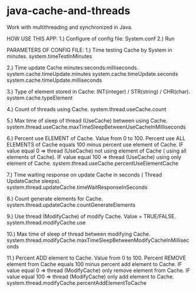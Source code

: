 # java-cache-and-threads

Work with multithreading and synchronized in Java.

HOW USE THIS APP:
1.) Configure of config file: System.conf
2.) Run

PARAMETERS OF CONFIG FILE:
1.) Time testing Cache by System in minutes. 
system.timeTestInMinutes

2.) Time update Cache minutes:seconds:milliseconds.
system.cache.timeUpdate.minutes
system.cache.timeUpdate.seconds
system.cache.timeUpdate.milliseconds

3.) Type of element stored in Cache: INT(integer) / STR(string) / CHR(char).
system.cache.typeElement

4.) Count of threads using Cache.
system.thread.useCache.count

5.) Max time of sleep of thread (UseCache) between using Cache.
system.thread.useCache.maxTimeSleepBetweenUseCacheInMilliseconds

6.) Percent use ELEMENT of Cache. Value from 0 to 100. Percent use ALL ELEMENTS
    of Cache equals 100 minus percent use element of Cache.
    IF value equal 0 => thread (UseCache) not using element of Cache ( using all elements of Cache).
    IF value equal 100 => thread (UseCache) using only element of Cache.
system.thread.useCache.percentUseElementCache

7.) Time waiting response on update Cache in seconds ( Thread UpdateCache sleeps).
system.thread.updateCache.timeWaitResponseInSeconds

8.) Count generate elements for Cache.
system.thread.updateCache.countGenerateElements

9.) Use thread (ModifyCache) of modify Cache. Value = TRUE/FALSE.
system.thread.modifyCache.use

10.) Max time of sleep of thread between modifying Cache.
system.thread.modifyCache.maxTimeSleepBetweenModifyCacheInMilliseconds

11.) Percent ADD element to Cache. Value from 0 to 100. Percent REMOVE element
     from Cache equals 100 minus percent add element to Cache.
    IF value equal 0 => thread (ModifyCache) only remove element from Cache.
    IF value equal 100 => thread (ModifyCache) only add element to Cache.
system.thread.modifyCache.percentAddElementToCache
